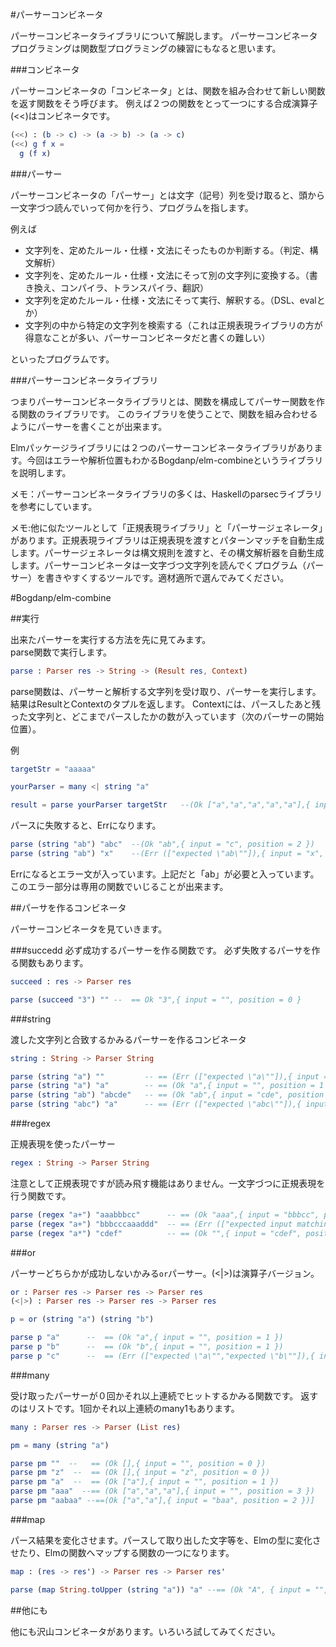 #パーサーコンビネータ

パーサーコンビネータライブラリについて解説します。
パーサーコンビネータプログラミングは関数型プログラミングの練習にもなると思います。

###コンビネータ

パーサーコンビネータの「コンビネータ」とは、関数を組み合わせて新しい関数を返す関数をそう呼びます。
例えば２つの関数をとって一つにする合成演算子(<<)はコンビネータです。

```elm
(<<) : (b -> c) -> (a -> b) -> (a -> c)
(<<) g f x =
  g (f x)
```

###パーサー

パーサーコンビネータの「パーサー」とは文字（記号）列を受け取ると、頭から一文字づつ読んでいって何かを行う、プログラムを指します。

例えば

* 文字列を、定めたルール・仕様・文法にそったものか判断する。（判定、構文解析）
* 文字列を、定めたルール・仕様・文法にそって別の文字列に変換する。（書き換え、コンパイラ、トランスパイラ、翻訳）
* 文字列を定めたルール・仕様・文法にそって実行、解釈する。（DSL、evalとか）
* 文字列の中から特定の文字列を検索する（これは正規表現ライブラリの方が得意なことが多い、パーサーコンビネータだと書くの難しい）

といったプログラムです。

###パーサーコンビネータライブラリ

つまりパーサーコンビネータライブラリとは、関数を構成してパーサー関数を作る関数のライブラリです。
このライブラリを使うことで、関数を組み合わせるようにパーサーを書くことが出来ます。

Elmパッケージライブラリには２つのパーサーコンビネータライブラリがあります。今回はエラーや解析位置もわかるBogdanp/elm-combineというライブラリを説明します。

メモ：パーサーコンビネータライブラリの多くは、Haskellのparsecライブラリを参考にしています。

メモ:他に似たツールとして「正規表現ライブラリ」と「パーサージェネレータ」があります。正規表現ライブラリは正規表現を渡すとパターンマッチを自動生成します。パーサージェネレータは構文規則を渡すと、その構文解析器を自動生成します。パーサーコンビネータは一文字づつ文字列を読んでくプログラム（パーサー）を書きやすくするツールです。適材適所で選んでみてください。


#Bogdanp/elm-combine

##実行

出来たパーサーを実行する方法を先に見てみます。  
parse関数で実行します。

```elm
parse : Parser res -> String -> (Result res, Context)

```

parse関数は、パーサーと解析する文字列を受け取り、パーサーを実行します。結果はResultとContextのタプルを返します。
Contextには、パースしたあと残った文字列と、どこまでパースしたかの数が入っています（次のパーサーの開始位置）。

例

```elm
targetStr = "aaaaa"

yourParser = many <| string "a"

result = parse yourParser targetStr   --(Ok ["a","a","a","a","a"],{ input = "", position = 5 })
```

パースに失敗すると、Errになります。

```elm
parse (string "ab") "abc"  --(Ok "ab",{ input = "c", position = 2 })
parse (string "ab") "x"    --(Err (["expected \"ab\""]),{ input = "x", position = 0 })
```

Errになるとエラー文が入っています。上記だと「ab」が必要と入っています。このエラー部分は専用の関数でいじることが出来ます。

##パーサを作るコンビネータ

パーサーコンビネータを見ていきます。


###succedd
必ず成功するパーサーを作る関数です。
必ず失敗するパーサを作る関数もあります。

```elm
succeed : res -> Parser res
```

```elm
parse (succeed "3") "" --  == Ok "3",{ input = "", position = 0 }
```

###string

渡した文字列と合致するかみるパーサーを作るコンビネータ

```elm
string : String -> Parser String
```

```elm
parse (string "a") ""         -- == (Err (["expected \"a\""]),{ input = "", position = 0 })
parse (string "a") "a"        -- == (Ok "a",{ input = "", position = 1 })
parse (string "ab") "abcde"   -- == (Ok "ab",{ input = "cde", position = 2 })
parse (string "abc") "a"      -- == (Err (["expected \"abc\""]),{ input = "a", position = 0 })]

```

###regex

正規表現を使ったパーサー

```elm
regex : String -> Parser String
```

注意として正規表現ですが読み飛す機能はありません。一文字づつに正規表現を行う関数です。

```elm
parse (regex "a+") "aaabbbcc"      -- == (Ok "aaa",{ input = "bbbcc", position = 3 })
parse (regex "a+") "bbbcccaaaddd"  -- == (Err (["expected input matching Regexp /^a+/"]),{ input = "bbbcccaaaddd", position = 0 })
parse (regex "a*") "cdef"          -- == (Ok "",{ input = "cdef", position = 0 })
```

###or

パーサーどちらかが成功しないかみる`or`パーサー。(<|>)は演算子バージョン。

```elm
or : Parser res -> Parser res -> Parser res
(<|>) : Parser res -> Parser res -> Parser res
```

```elm
p = or (string "a") (string "b")

parse p "a"      --  == (Ok "a",{ input = "", position = 1 })
parse p "b"      --  == (Ok "b",{ input = "", position = 1 })
parse p "c"      --  == (Err (["expected \"a\"","expected \"b\""]),{ input = "c", position = 0 })]
```

###many

受け取ったパーサーが０回かそれ以上連続でヒットするかみる関数です。
返すのはリストです。1回かそれ以上連続のmany1もあります。

```elm
many : Parser res -> Parser (List res)
```

```elm
pm = many (string "a")

parse pm ""  --   == (Ok [],{ input = "", position = 0 })
parse pm "z"  --  == (Ok [],{ input = "z", position = 0 })
parse pm "a"  --  == (Ok ["a"],{ input = "", position = 1 })
parse pm "aaa"  --== (Ok ["a","a","a"],{ input = "", position = 3 })
parse pm "aabaa" --==(Ok ["a","a"],{ input = "baa", position = 2 })]
```

###map

パース結果を変化させます。パースして取り出した文字等を、Elmの型に変化させたり、Elmの関数へマップする関数の一つになります。

```elm
map : (res -> res') -> Parser res -> Parser res'
```

```elm
parse (map String.toUpper (string "a")) "a" --== (Ok "A", { input = "", position = 1 })
```

##他にも

他にも沢山コンビネータがあります。いろいろ試してみてください。
